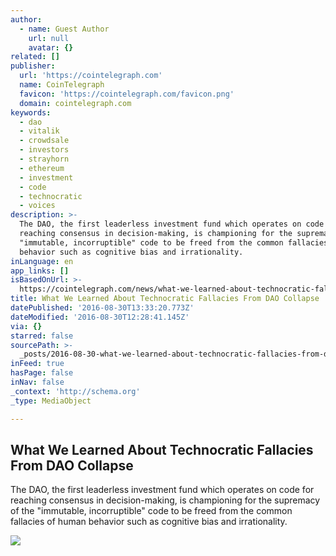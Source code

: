 ```yaml
---
author:
  - name: Guest Author
    url: null
    avatar: {}
related: []
publisher:
  url: 'https://cointelegraph.com'
  name: CoinTelegraph
  favicon: 'https://cointelegraph.com/favicon.png'
  domain: cointelegraph.com
keywords:
  - dao
  - vitalik
  - crowdsale
  - investors
  - strayhorn
  - ethereum
  - investment
  - code
  - technocratic
  - voices
description: >-
  The DAO, the first leaderless investment fund which operates on code for
  reaching consensus in decision-making, is championing for the supremacy of the
  "immutable, incorruptible" code to be freed from the common fallacies of human
  behavior such as cognitive bias and irrationality.
inLanguage: en
app_links: []
isBasedOnUrl: >-
  https://cointelegraph.com/news/what-we-learned-about-technocratic-fallacies-from-dao-collapse
title: What We Learned About Technocratic Fallacies From DAO Collapse
datePublished: '2016-08-30T13:33:20.773Z'
dateModified: '2016-08-30T12:28:41.145Z'
via: {}
starred: false
sourcePath: >-
  _posts/2016-08-30-what-we-learned-about-technocratic-fallacies-from-dao-collap.md
inFeed: true
hasPage: false
inNav: false
_context: 'http://schema.org'
_type: MediaObject

---
```

<article style=""><h1>What We Learned About Technocratic Fallacies From DAO Collapse</h1><p>The DAO, the first leaderless investment fund which operates on code for reaching consensus in decision-making, is championing for the supremacy of the "immutable, incorruptible" code to be freed from the common fallacies of human behavior such as cognitive bias and irrationality.</p><img src="https://cointelegraph.com/storage/uploads/view/500978c29de1c89635a43d6e41407a2f.png" /></article>